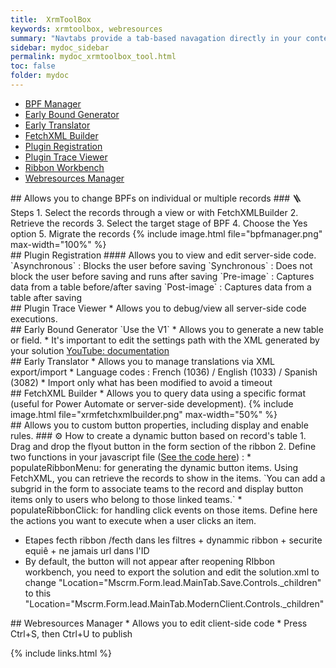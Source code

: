 ```yaml
---
title:  XrmToolBox
keywords: xrmtoolbox, webresources
summary: "Navtabs provide a tab-based navagation directly in your content, allowing users to click from tab to tab to see different panels of condtent."
sidebar: mydoc_sidebar
permalink: mydoc_xrmtoolbox_tool.html
toc: false
folder: mydoc
---
```


<ul id="profileTabs" class="nav nav-tabs">
    <li class="active"><a class="noCrossRef" href="#bpf-manager" data-toggle="tab">BPF Manager</a></li>
    <li><a class="noCrossRef" href="#early-bound-generator" data-toggle="tab">Early Bound Generator</a></li>
    <li><a class="noCrossRef" href="#early-translator" data-toggle="tab">Early Translator</a></li>
    <li><a class="noCrossRef" href="#fetchxml-builder" data-toggle="tab">FetchXML Builder</a></li>
    <li><a class="noCrossRef" href="#plugin-registration" data-toggle="tab">Plugin Registration</a></li>
    <li><a class="noCrossRef" href="#plugin-trace-viewer" data-toggle="tab">Plugin Trace Viewer</a></li>
    <li><a class="noCrossRef" href="#ribbon-workbench" data-toggle="tab">Ribbon Workbench</a></li>
    <li><a class="noCrossRef" href="#webresources-manager" data-toggle="tab">Webresources Manager</a></li>
</ul>
<div class="tab-content">
<div role="tabpanel" class="tab-pane active" id="bpf-manager" markdown="1">
## Allows you to change BPFs on individual or multiple records
### 🪜 Steps
1. Select the records through a view or with FetchXMLBuilder
2. Retrieve the records
3. Select the target stage of BPF
4. Choose the Yes option
5. Migrate the records
{% include image.html file="bpfmanager.png" max-width="100%" %}
</div>

<div role="tabpanel" class="tab-pane" id="plugin-registration" markdown="1">
## Plugin Registration
#### Allows you to view and edit server-side code.  
`Asynchronous` : Blocks the user before saving  
`Synchronous` : Does not block the user before saving and runs after saving  
`Pre-image` : Captures data from a table before/after saving  
`Post-image` : Captures data from a table after saving  
</div>

<div role="tabpanel" class="tab-pane" id="plugin-trace-viewer" markdown="1">
## Plugin Trace Viewer
* Allows you to debug/view all server-side code executions.
</div>

<div role="tabpanel" class="tab-pane" id="early-bound-generator" markdown="1">
## Early Bound Generator
`Use the V1`
* Allows you to generate a new table or field.
* It's important to edit the settings path with the XML generated by your solution
<a href="https://www.youtube.com/watch?v=imgpdO_MWdE" target="_blank" rel="noopener noreferrer">YouTube: documentation</a>
</div>

<div role="tabpanel" class="tab-pane" id="early-translator" markdown="1">
## Early Translator
* Allows you to manage translations via XML export/import
* Language codes : French (1036) / English (1033) / Spanish (3082)
* Import only what has been modified to avoid a timeout
</div>

<div role="tabpanel" class="tab-pane" id="fetchxml-builder" markdown="1">
## FetchXML Builder
* Allows you to query data using a specific format (useful for Power Automate or server-side development).
{% include image.html file="xrmfetchxmlbuilder.png" max-width="50%" %}
</div>

<div role="tabpanel" class="tab-pane" id="ribbon-workbench" markdown="1">
## Allows you to custom button properties, including display and enable rules.
### ⚙️ How to create a dynamic button based on record's table
1. Drag and drop the flyout button in the form section of the ribbon
2. Define two functions in your javascript file (<a href="/Documentation/javascript/dynamicribbon.js" target="_blank" rel="noopener noreferrer">See the code here</a>) :
* populateRibbonMenu: for generating the dynamic button items. Using FetchXML, you can retrieve the records to show in the items. `You can add a subgrid in the form to associate teams to the record and display button items only to users who belong to those linked teams.`
* populateRibbonClick: for handling click events on those items. Define here the actions you want to execute when a user clicks an item.



* Etapes fecth ribbon /fecth dans les filtres + dynammic ribbon + securite equiê + ne jamais url dans l'ID
* By default, the button will not appear after reopening RIbbon workbench, you need to export the solution and edit the solution.xml to change "Location="Mscrm.Form.lead.MainTab.Save.Controls._children" to this "Location="Mscrm.Form.lead.MainTab.ModernClient.Controls._children" 
</div>

<div role="tabpanel" class="tab-pane" id="webresources-manager" markdown="1">
## Webresources Manager
* Allows you to edit client-side code  
* Press Ctrl+S, then Ctrl+U to publish  
</div>
</div>

{% include links.html %}
